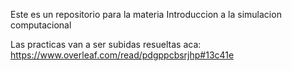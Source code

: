 Este es un repositorio para la materia Introduccion a la simulacion computacional

Las practicas van a ser subidas resueltas aca: https://www.overleaf.com/read/pdgppcbsrjhp#13c41e
